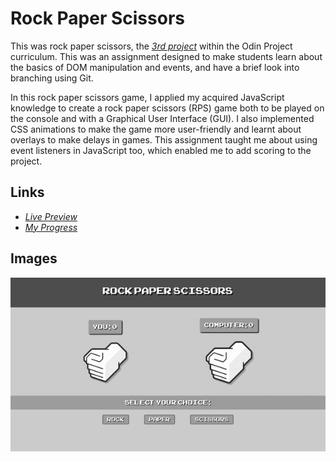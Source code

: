 # Rock Paper Scissors

This was rock paper scissors, the [*3rd project*](https://www.theodinproject.com/lessons/foundations-rock-paper-scissors) within the Odin Project curriculum. This was an assignment designed to make students learn about the basics of DOM manipulation and events, and have a brief look into branching using Git.

In this rock paper scissors game, I applied my acquired JavaScript knowledge to create a rock paper scissors (RPS) game both to be played on the console and with a Graphical User Interface (GUI). I also implemented CSS animations to make the game more user-friendly and learnt about overlays to make delays in games. This assignment taught me about using event listeners in JavaScript too, which enabled me to add scoring to the project.

## Links

- [*Live Preview*](https://devvivan.github.io/odin-rock-paper-scissors/)
- [*My Progress*](https://github.com/DevVivan/odin-project)

## Images

![Main Page 1](screenshots/gif-1.gif)


